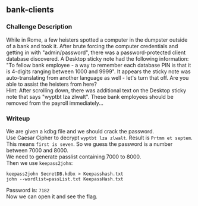 ## bank-clients

### Challenge Description  

While in Rome, a few heisters spotted a computer in the dumpster outside of a bank and took it. After brute forcing the computer credentials and getting in with "admin/password", there was a password-protected client database discovered. A Desktop sticky note had the following information: "To fellow bank employee - a way to remember each database PIN is that it is 4-digits ranging between 1000 and 9999". It appears the sticky note was auto-translating from another language as well - let's turn that off. Are you able to assist the heisters from here?  
Hint: After scrolling down, there was additional text on the Desktop sticky note that says "wyptbt lza zlwalt". These bank employees should be removed from the payroll immediately...  

### Writeup
We are given a kdbg file and we should crack the password.  
Use Caesar Cipher to decrypt `wyptbt lza zlwalt`. Result is `Prtmm et septem`. This means `first is seven`. So we guess the password is a number between 7000 and 8000.  
We need to generate passlist containing 7000 to 8000.  
Then we use `keepass2john`:  
```
keepass2john SecretDB.kdbx > Keepasshash.txt
john --wordlist=passList.txt KeepassHash.txt
```
Password is: `7182`  
Now we can open it and see the flag.  
